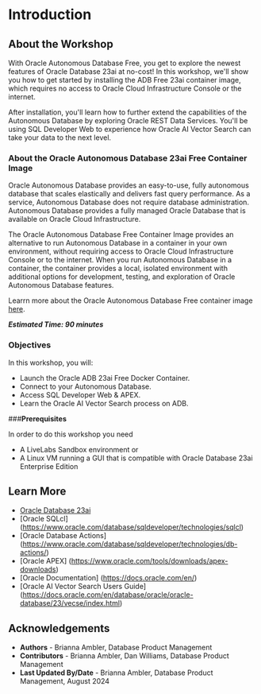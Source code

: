 # Introduction

## About the Workshop

With Oracle Autonomous Database Free, you get to explore the newest features of Oracle Database 23ai at no-cost! In this workshop, we'll show you how to get started by installing the ADB Free 23ai container image, which requires no access to Oracle Cloud Infrastructure Console or the internet.

After installation, you'll learn how to further extend the capabilities of the Autonomous Database by exploring Oracle REST Data Services. You'll be using SQL Developer Web to experience how Oracle AI Vector Search can take your data to the next level. 

### **About the Oracle Autonomous Database 23ai Free Container Image**
Oracle Autonomous Database provides an easy-to-use, fully autonomous database that scales elastically and delivers fast query performance. As a service, Autonomous Database does not require database administration. Autonomous Database provides a fully managed Oracle Database that is available on Oracle Cloud Infrastructure.

The Oracle Autonomous Database Free Container Image provides an alternative to run Autonomous Database in a container in your own environment, without requiring access to Oracle Cloud Infrastructure Console or to the internet. When you run Autonomous Database in a container, the container provides a local, isolated environment with additional options for development, testing, and exploration of Oracle Autonomous Database features.

Learrn more about the Oracle Autonomous Database Free container image [here](https://docs.oracle.com/en-us/iaas/autonomous-database-serverless/doc/autonomous-docker-container.html).

**_Estimated Time: 90 minutes_**

### **Objectives**

In this workshop, you will:
* Launch the Oracle ADB 23ai Free Docker Container. 
* Connect to your Autonomous Database.
* Access SQL Developer Web & APEX.
* Learn the Oracle AI Vector Search process on ADB.


###**Prerequisites**

In order to do this workshop you need
* A LiveLabs Sandbox environment
or
* A Linux VM running a GUI that is compatible with Oracle Database 23ai Enterprise Edition

## Learn More

* [Oracle Database 23ai](https://www.oracle.com/database/23ai/)
* [Oracle SQLcl] (https://www.oracle.com/database/sqldeveloper/technologies/sqlcl)
* [Oracle Database Actions] (https://www.oracle.com/database/sqldeveloper/technologies/db-actions/)
* [Oracle APEX] (https://www.oracle.com/tools/downloads/apex-downloads)
* [Oracle Documentation] (https://docs.oracle.com/en/)
* [Oracle AI Vector Search Users Guide] (https://docs.oracle.com/en/database/oracle/oracle-database/23/vecse/index.html)


## Acknowledgements
* **Authors** - Brianna Ambler, Database Product Management
* **Contributors** - Brianna Ambler, Dan Williams, Database Product Management
* **Last Updated By/Date** - Brianna Ambler, Database Product Management, August 2024
